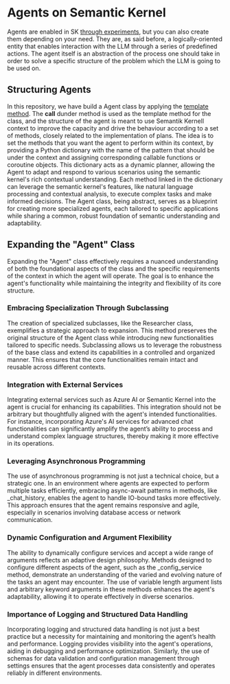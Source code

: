 # Agents on Semantic Kernel

Agents are enabled in SK [through experiments](https://github.com/microsoft/semantic-kernel/tree/main/dotnet/src/Experimental/Agents), but you can also create them depending on your need. They are, as said before, a logically-oriented entity that enables interaction with the LLM through a series of predefined actions. The agent itself is an abstraction of the process one should take in order to solve a specific structure of the problem which the LLM is going to be used on.

## Structuring Agents

In this repository, we have build a Agent class by applying the [template method](https://refactoring.guru/design-patterns/template-method). The __call__ dunder method is used as the template method for the class, and the structure of the agent is meant to use Semantik Kernell context to improve the capacity and drive the behaviour according to a set of methods, closely related to the implementation of plans. The idea is to set the methods that you want the agent to perform within its context, by providing a Python dictionary with the name of the pattern that should be under the context and assigning corresponding callable functions or coroutine objects. This dictionary acts as a dynamic planner, allowing the Agent to adapt and respond to various scenarios using the semantic kernel's rich contextual understanding. Each method linked in the dictionary can leverage the semantic kernel's features, like natural language processing and contextual analysis, to execute complex tasks and make informed decisions. The Agent class, being abstract, serves as a blueprint for creating more specialized agents, each tailored to specific applications while sharing a common, robust foundation of semantic understanding and adaptability.

## Expanding the "Agent" Class

Expanding the "Agent" class effectively requires a nuanced understanding of both the foundational aspects of the class and the specific requirements of the context in which the agent will operate. The goal is to enhance the agent's functionality while maintaining the integrity and flexibility of its core structure.

### Embracing Specialization Through Subclassing

The creation of specialized subclasses, like the Researcher class, exemplifies a strategic approach to expansion. This method preserves the original structure of the Agent class while introducing new functionalities tailored to specific needs. Subclassing allows us to leverage the robustness of the base class and extend its capabilities in a controlled and organized manner. This ensures that the core functionalities remain intact and reusable across different contexts.

### Integration with External Services

Integrating external services such as Azure AI or Semantic Kernel into the agent is crucial for enhancing its capabilities. This integration should not be arbitrary but thoughtfully aligned with the agent's intended functionalities. For instance, incorporating Azure's AI services for advanced chat functionalities can significantly amplify the agent’s ability to process and understand complex language structures, thereby making it more effective in its operations.

### Leveraging Asynchronous Programming

The use of asynchronous programming is not just a technical choice, but a strategic one. In an environment where agents are expected to perform multiple tasks efficiently, embracing async-await patterns in methods, like _chat_history, enables the agent to handle IO-bound tasks more effectively. This approach ensures that the agent remains responsive and agile, especially in scenarios involving database access or network communication.

### Dynamic Configuration and Argument Flexibility

The ability to dynamically configure services and accept a wide range of arguments reflects an adaptive design philosophy. Methods designed to configure different aspects of the agent, such as the _config_service method, demonstrate an understanding of the varied and evolving nature of the tasks an agent may encounter. The use of variable length argument lists and arbitrary keyword arguments in these methods enhances the agent's adaptability, allowing it to operate effectively in diverse scenarios.

### Importance of Logging and Structured Data Handling

Incorporating logging and structured data handling is not just a best practice but a necessity for maintaining and monitoring the agent’s health and performance. Logging provides visibility into the agent's operations, aiding in debugging and performance optimization. Similarly, the use of schemas for data validation and configuration management through settings ensures that the agent processes data consistently and operates reliably in different environments.
